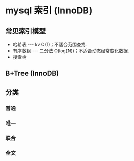 # mysql 索引 (InnoDB)

## 常见索引模型

- 哈希表 --- kv O(1)；不适合范围查找.
- 有序数组 --- 二分法 O(log(N))；不适合动态经常变化数据.
- 搜索树

## B+Tree (InnoDB)

## 分类

### 普通

### 唯一

### 联合

### 全文
